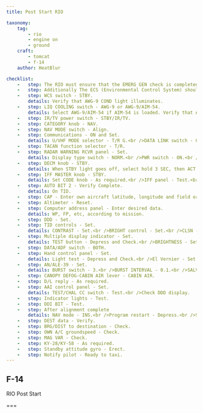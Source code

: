 ```yaml
---
title: Post Start RIO

taxonomy:
    tag:
        - rio
        - engine on
        - ground
    craft: 
        - tomcat
        - f-14
    author: HeatBlur

checklist:
    -   step: The RIO must ensure that the EMERG GEN check is completed before commencing poststart checklist.
    -   step: Additionally The ECS (Environmental Control System) should run for at least 3 minutes before avionics and AWG-9 power-up.
    -   step: WCS switch - STBY.
        details: Verify that AWG-9 COND light illuminates.
    -   step: LIQ COOLING switch - AWG-9 or AWG-9/AIM-54.
        details: Select AWG-9/AIM-54 if AIM-54 is loaded. Verify that AWG-9 COND light goes off and that AUTO BIT 2 is running (on TID).
    -   step: IR/TV power switch - STBY/IR/TV. 
    -   step: CATEGORY knob - NAV. 
    -   step: NAV MODE switch - Align. 
    -   step: Communications - ON and Set.
        details: U/VHF MODE selector - T/R G.<br />DATA LINK switch - ON. 
    -   step: TACAN function selector - T/R. 
    -   step: RADAR WARNING RCVR panel - Set.
        details: Display type switch - NORM.<br />PWR switch - ON.<br />TEST switch - SPL.<br />MODE button - LMT. 
    -   step: DECM knob - STBY.
        details: When STBY light goes off, select hold 3 SEC, then ACT for OBC. 
    -   step: IFF MASTER knob - STBY.
        details: Set CODE knob - As required.<br />IFF panel - Test.<br />MC switch - OUT.<br />M1, M2 and M3 - Test.<br />MC - Test.<br />IFF ANT switch - AUTO.<br />Select NORM and observe that TEST light illuminates.
    -   step: AUTO BIT 2 - Verify Complete.
        details: On TID.
    -   step: CAP - Enter own aircraft latitude, longitude and field or ship elevation. 
    -   step: Altimeter - Reset. 
    -   step: Computer address panel - Enter desired data.
        details: WP, FP, etc, according to mission.
    -   step: DDD - Set. 
    -   step: TID controls - Set.
        details: CONTRAST - Set.<br />BRIGHT control - Set.<br />CLSN - OFF.<br />ALT NUM - ON.<br />SYM ELEM - ON.<br />DATA LINK - As required.<br />JAM strobe - As required.<br />NON ATTK - As required.<br />LAUNCH ZONE - As required.<br />VEL VECTOR - As required.<br />RANGE scale - As required. 
    -   step: Multiple display indicator - Set.
        details: TEST button - Depress and Check.<br />BRIGHTNESS - Set. 
    -   step: DATA/ADF switch - BOTH. 
    -   step: Hand control panel - Set.
        details: Light test - Depress and Check.<br />El Vernier - Set 0° elevation on radar.<br />All AWG-9 lights should illuminate.
    -   step: AN/ALE-39 - Set.
        details: BURST switch - 3.<br />BURST INTERVAL - 0.1.<br />SALVO - 2.<br />SALVO INTERVAL - 0.4. 
    -   step: CANOPY DEFOG-CABIN AIR lever - CABIN AIR. 
    -   step: D/L reply - As required. 
    -   step: AAI control panel - Set.
        details: TEST/CHAL CC switch - Test.<br />Check DDD display.
    -   step: Indicator lights - Test. 
    -   step: DDI BIT - Test. 
    -   step: After alignment complete
        details: NAV mode - INS.<br />Program restart - Depress.<br />STBY/READY lights - OFF.<br />TID NAV mode - INS. 
    -   step: DEST data - Verify. 
    -   step: BRG/DIST to destination - Check. 
    -   step: OWN A/C groundspeed - Check. 
    -   step: MAG VAR - Check. 
    -   step: KY-28/KY-58 - As required. 
    -   step: Standby attitude gyro - Erect. 
    -   step: Notify pilot - Ready to taxi. 
---
```


## F-14 
RIO Post Start

===
